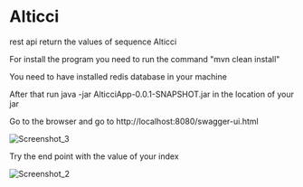 # Alticci

rest api return the values of sequence Alticci


For install the program you need to run the command "mvn clean install"

You need to have installed redis database in your machine

After that run java -jar AlticciApp-0.0.1-SNAPSHOT.jar in the location of your jar

Go to the browser and go to http://localhost:8080/swagger-ui.html 

![Screenshot_3](https://user-images.githubusercontent.com/20580488/178402186-a8e6ff69-556c-4a0f-a1f9-081cedc9456d.png)


Try the end point with the value of your index 


![Screenshot_2](https://user-images.githubusercontent.com/20580488/178402039-91fe72ff-d12c-4576-828e-0e1a4829514d.png)


